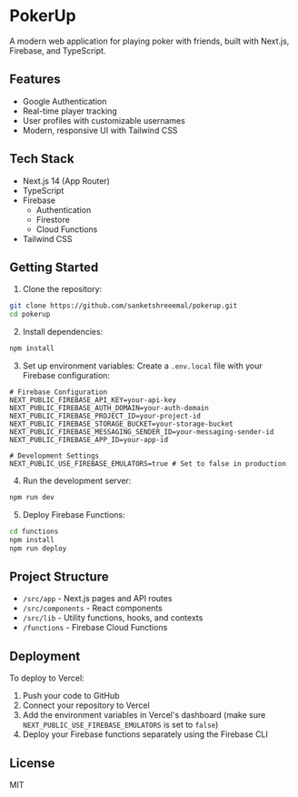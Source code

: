 # PokerUp

A modern web application for playing poker with friends, built with Next.js, Firebase, and TypeScript.

## Features

- Google Authentication
- Real-time player tracking
- User profiles with customizable usernames
- Modern, responsive UI with Tailwind CSS

## Tech Stack

- Next.js 14 (App Router)
- TypeScript
- Firebase
  - Authentication
  - Firestore
  - Cloud Functions
- Tailwind CSS

## Getting Started

1. Clone the repository:
```bash
git clone https://github.com/sanketshreeemal/pokerup.git
cd pokerup
```

2. Install dependencies:
```bash
npm install
```

3. Set up environment variables:
Create a `.env.local` file with your Firebase configuration:
```
# Firebase Configuration
NEXT_PUBLIC_FIREBASE_API_KEY=your-api-key
NEXT_PUBLIC_FIREBASE_AUTH_DOMAIN=your-auth-domain
NEXT_PUBLIC_FIREBASE_PROJECT_ID=your-project-id
NEXT_PUBLIC_FIREBASE_STORAGE_BUCKET=your-storage-bucket
NEXT_PUBLIC_FIREBASE_MESSAGING_SENDER_ID=your-messaging-sender-id
NEXT_PUBLIC_FIREBASE_APP_ID=your-app-id

# Development Settings
NEXT_PUBLIC_USE_FIREBASE_EMULATORS=true # Set to false in production
```

4. Run the development server:
```bash
npm run dev
```

5. Deploy Firebase Functions:
```bash
cd functions
npm install
npm run deploy
```

## Project Structure

- `/src/app` - Next.js pages and API routes
- `/src/components` - React components
- `/src/lib` - Utility functions, hooks, and contexts
- `/functions` - Firebase Cloud Functions

## Deployment

To deploy to Vercel:

1. Push your code to GitHub
2. Connect your repository to Vercel
3. Add the environment variables in Vercel's dashboard (make sure `NEXT_PUBLIC_USE_FIREBASE_EMULATORS` is set to `false`)
4. Deploy your Firebase functions separately using the Firebase CLI

## License

MIT